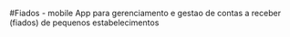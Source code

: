 #Fiados - mobile
App para gerenciamento e gestao de contas a receber (fiados) de pequenos estabelecimentos
